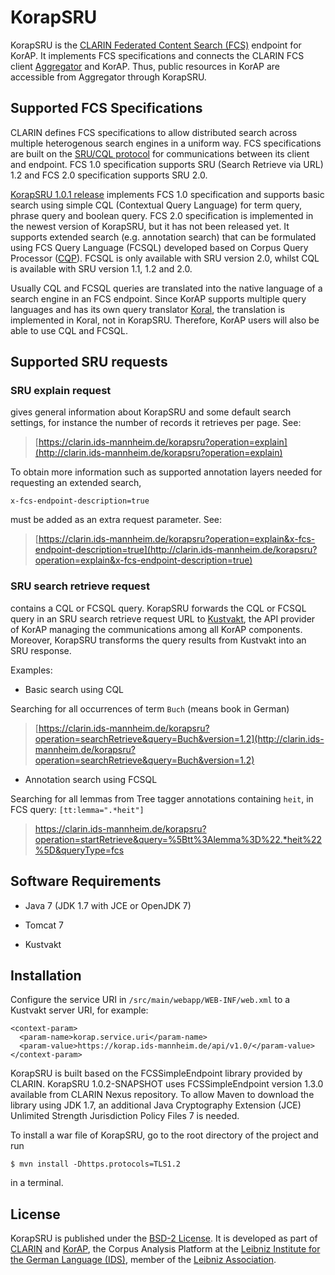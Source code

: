 # KorapSRU

KorapSRU is the [CLARIN Federated Content Search (FCS)](https://www.clarin.eu/content/federated-content-search-clarin-fcs) endpoint for KorAP. It implements FCS specifications and connects the CLARIN FCS client [Aggregator](http://weblicht.sfs.uni-tuebingen.de/Aggregator/) and KorAP. Thus, public resources in KorAP are accessible from Aggregator through KorapSRU.

## Supported FCS Specifications

CLARIN defines FCS specifications to allow distributed search across multiple heterogenous search engines in a uniform way. FCS specifications are built on the [SRU/CQL protocol](http://www.loc.gov/standards/sru/) for communications between its client and endpoint. FCS 1.0 specification supports SRU (Search Retrieve via URL) 1.2 and FCS 2.0 specification supports SRU 2.0. 


[KorapSRU 1.0.1 release](https://github.com/KorAP/KorapSRU/releases/tag/release-1.0.1) implements FCS 1.0 specification and supports basic search using simple CQL (Contextual Query Language) for term query, phrase query and boolean query. FCS 2.0 specification is implemented in the newest version of KorapSRU, but it has not been released yet. It supports extended search (e.g. annotation search) that can be formulated using FCS Query Language (FCSQL) developed based on Corpus Query Processor ([CQP](http://cwb.sourceforge.net/files/CQP_Tutorial/)). FCSQL is only available with SRU version 2.0, whilst CQL is available with SRU version 1.1, 1.2 and 2.0.

Usually CQL and FCSQL queries are translated into the native language of a search engine in an FCS endpoint. Since KorAP supports multiple query languages and has its own query translator [Koral](https://github.com/KorAP/Koral), the translation is implemented in Koral, not in KorapSRU. Therefore, KorAP users will also be able to use CQL and FCSQL.

## Supported SRU requests

### SRU explain request

gives general information about KorapSRU and some default search settings, for instance the number of records it retrieves per page. See: 
> [https://clarin.ids-mannheim.de/korapsru?operation=explain](http://clarin.ids-mannheim.de/korapsru?operation=explain)


To obtain more information such as supported annotation layers needed for requesting an extended search, 

```
x-fcs-endpoint-description=true 
```

must be added as an extra request parameter. See: 
> [https://clarin.ids-mannheim.de/korapsru?operation=explain&x-fcs-endpoint-description=true](http://clarin.ids-mannheim.de/korapsru?operation=explain&x-fcs-endpoint-description=true)

### SRU search retrieve request  

contains a CQL or FCSQL query. KorapSRU forwards the CQL or FCSQL query in an SRU search retrieve request URL to [Kustvakt](https://github.com/KorAP/Kustvakt), the API provider of KorAP managing the communications among all KorAP components. Moreover, KorapSRU transforms the query results from Kustvakt into an SRU response.

Examples:
* Basic search using CQL

Searching for all occurrences of term ```Buch``` (means book in German)
> [https://clarin.ids-mannheim.de/korapsru?operation=searchRetrieve&query=Buch&version=1.2](http://clarin.ids-mannheim.de/korapsru?operation=searchRetrieve&query=Buch&version=1.2)

* Annotation search using FCSQL 

Searching for all lemmas from Tree tagger annotations containing ```heit```,
in FCS query: ```[tt:lemma=".*heit"]```
> https://clarin.ids-mannheim.de/korapsru?operation=startRetrieve&query=%5Btt%3Alemma%3D%22.*heit%22%5D&queryType=fcs
  
  
## Software Requirements
  
* Java 7 (JDK 1.7 with JCE or OpenJDK 7)
 
* Tomcat 7

* Kustvakt

## Installation

Configure the service URI in ```/src/main/webapp/WEB-INF/web.xml``` to a Kustvakt server URI, for example:

```
<context-param>
  <param-name>korap.service.uri</param-name>
  <param-value>https://korap.ids-mannheim.de/api/v1.0/</param-value>
</context-param>
```

KorapSRU is built based on the FCSSimpleEndpoint library provided by CLARIN. KorapSRU 1.0.2-SNAPSHOT uses FCSSimpleEndpoint version 1.3.0 available from CLARIN Nexus repository. To allow Maven to download the library using JDK 1.7, an additional Java Cryptography Extension (JCE) Unlimited Strength Jurisdiction Policy Files 7 is needed.

To install a war file of KorapSRU, go to the root directory of the project and run

```
$ mvn install -Dhttps.protocols=TLS1.2
```

in  a terminal.

## License

KorapSRU is published under the [BSD-2 License](https://raw.githubusercontent.com/KorAP/Kustvakt/master/LICENSE). It is developed as part of [CLARIN](https://www.clarin.eu/) and [KorAP](https://korap.ids-mannheim.de/), the Corpus Analysis Platform at the [Leibniz Institute for the German Language (IDS)](https://www.ids-mannheim.de/),
member of the [Leibniz Association](https://www.leibniz-gemeinschaft.de).
